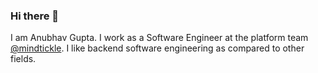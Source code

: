 ### Hi there 👋

I am Anubhav Gupta. I work as a Software Engineer at the platform team [@mindtickle](https://www.mindtickle.com/).
I like backend software engineering as compared to other fields.







